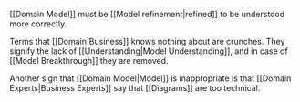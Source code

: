 [[Domain Model]] must be [[Model refinement|refined]] to be understood more correctly.

Terms that [[Domain|Business]] knows nothing about are crunches. They signify the lack of [[Understanding|Model Understanding]], and in case of [[Model Breakthrough]] they are removed.

Another sign that [[Domain Model|Model]] is inappropriate is that [[Domain Experts|Business Experts]] say that [[Diagrams]] are too technical.
